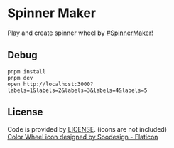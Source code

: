 # Spinner Maker

Play and create spinner wheel by [#SpinnerMaker](https://spinner-maker.vercel.app/?labels=1&labels=2&labels=3&labels=4&labels=5)!

## Debug

```shell
pnpm install
pnpm dev
open http://localhost:3000?labels=1&labels=2&labels=3&labels=4&labels=5
```

## License

Code is provided by [LICENSE](./LICENSE). (icons are not included)  
[Color Wheel icon designed by Soodesign - Flaticon](https://www.flaticon.com/premium-icon/color-wheel_574974)
